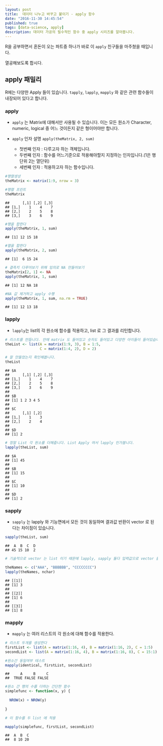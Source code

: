 ```yaml
---
layout: post
title:  데이터 나누고 바꾸고 붙이기 - apply 함수
date: "2016-11-30 14:45:54"
published: true
tags: [data-science, apply]
description: 데이터 가공의 필수적인 함수 중 apply 시리즈를 알아봅니다.
---
```


R을 공부하면서 혼돈이 오는 파트중 하나가 바로 이 `apply` 친구들을 마주쳤을 때입니다.

열공해보도록 합시다. 

## apply 패밀리

R에는 다양한 Apply 들이 있습니다. `tapply`, `lapply`, `mapply` 와 같은 관련 함수들이 내장되어 있다고 합니다.

### apply

- `apply` 는 Matrix에 대해서만 사용될 수 있습니다. 이는 모든 원소가 Character, numeric, logical 중 어느 것이든지 같은 형이어야만 합니다. 

- `apply` 인자 설명 ```apply(theMatrix, 2, sum)``` 
  * 첫번째 인자 : 다루고자 하는 객체입니다.
  * 두번째 인자 : 함수를 어느기준으로 적용해야할지 지정하는 인자입니다.(1은 행단위 2는 열단위) 
  * 세번째 인자 : 적용하고자 하는 함수입니다.
  

```r
#행렬생성
theMatrix <- matrix(1:9, nrow = 3)

#행렬 프린트
theMatrix
```

```
##      [,1] [,2] [,3]
## [1,]    1    4    7
## [2,]    2    5    8
## [3,]    3    6    9
```

```r
#행을 합한다
apply(theMatrix, 1, sum)
```

```
## [1] 12 15 18
```

```r
#열을 합한다
apply(theMatrix, 2, sum)
```

```
## [1]  6 15 24
```

```r
# 결측치 다루어보기 위해 임의로 NA 만들어보기
theMatrix[2, 1] <- NA
apply(theMatrix, 1, sum)
```

```
## [1] 12 NA 18
```

```r
#NA 값 제거하고 apply 수행
apply(theMatrix, 1, sum, na.rm = TRUE)
```

```
## [1] 12 13 18
```

### lapply

* `lapply`는 list의 각 원소에 함수를 적용하고, list 로 그 결과를 리턴합니다.


```r
# 리스트를 만듭니다. 안에 matrix 도 들어있고 숫자도 들어있고 다양한 아이들이 들어있습니다.
theList <- list(A = matrix(1:9, 3), B = 1:5, 
                C = matrix(1:4, 2), D = 2)

# 잘 만들었는지 확인해봅니다.
theList
```

```
## $A
##      [,1] [,2] [,3]
## [1,]    1    4    7
## [2,]    2    5    8
## [3,]    3    6    9
## 
## $B
## [1] 1 2 3 4 5
## 
## $C
##      [,1] [,2]
## [1,]    1    3
## [2,]    2    4
## 
## $D
## [1] 2
```

```r
# 정말 List 각 원소를 더해줍니다. List Apply 여서 lapply 인가봅니다.
lapply(theList, sum)
```

```
## $A
## [1] 45
## 
## $B
## [1] 15
## 
## $C
## [1] 10
## 
## $D
## [1] 2
```


### sapply

* `sapply` 는 lapply 와 기능면에서 모든 것이 동일하며 결과값 반환이 vector 로 된다는 차이점이 있습니다.


```r
sapply(theList, sum)
```

```
##  A  B  C  D 
## 45 15 10  2
```

```r
# 기술적으로 vector 는 list 이기 때문에 lapply, sapply 둘다 입력값으로 vector 를 취할 수 있습니다.

theNames <- c("AAA", "BBBBBB", "CCCCCCCC")
lapply(theNames, nchar)
```

```
## [[1]]
## [1] 3
## 
## [[2]]
## [1] 6
## 
## [[3]]
## [1] 8
```

### mapply

* `mapply` 는 여러 리스트의 각 원소에 대해 함수를 적용한다.


```r
# 리스트 두개를 생성한다
firstList <- list(A = matrix(1:16, 4), B = matrix(1:16, 2), C = 1:5)
secondList <- list(A = matrix(1:16, 4), B = matrix(1:16, 8), C = 15:1)

#원소간 동일여부 테스트
mapply(identical, firstList, secondList)
```

```
##     A     B     C 
##  TRUE FALSE FALSE
```

```r
#원소 간 행의 수를 더하는 간단한 함수
simplefunc <- function(x, y) {
  
  NROW(x) + NROW(y)
  
}

# 이 함수를 두 list 에 적용

mapply(simplefunc, firstList, secondList)
```

```
##  A  B  C 
##  8 10 20
```






